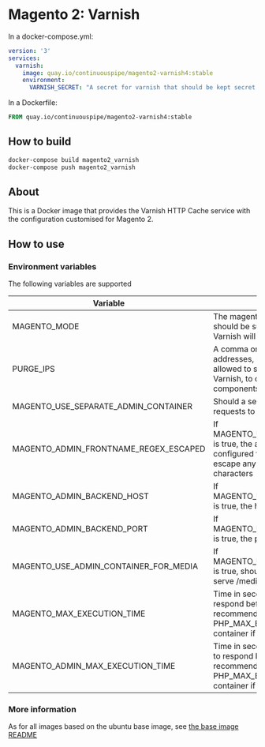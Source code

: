 # Magento 2: Varnish

In a docker-compose.yml:
```yml
version: '3'
services:
  varnish:
    image: quay.io/continuouspipe/magento2-varnish4:stable
    environment:
      VARNISH_SECRET: "A secret for varnish that should be kept secret!"
```

In a Dockerfile:
```Dockerfile
FROM quay.io/continuouspipe/magento2-varnish4:stable
```

## How to build
```bash
docker-compose build magento2_varnish
docker-compose push magento2_varnish
```

## About

This is a Docker image that provides the Varnish HTTP Cache service with the configuration customised for Magento 2.

## How to use

### Environment variables

The following variables are supported

Variable | Description | Expected values | Default
--- | --- | --- | ----
MAGENTO_MODE | The magento mode that the varnish template should be supporting. In "developer" mode, Varnish will not cache static assets. | developer/production | production
PURGE_IPS | A comma or newline separated list of IP addresses, hostnames or ranges that are allowed to send HTTP PURGE requests to Varnish, to clear caches. Ranges need their IP components quoted with \" | hostname/IP/IP Range | \"172.0.0.0\"/8,\"10.0.0.0\"/8
MAGENTO_USE_SEPARATE_ADMIN_CONTAINER | Should a separate admin container be used for requests to /admin ? | true/false | false
MAGENTO_ADMIN_FRONTNAME_REGEX_ESCAPED | If MAGENTO_USE_SEPARATE_ADMIN_CONTAINER is true, the admin URL "front name" that is configured for the magento application. Please escape any regular expression special characters | regex escaped string | admin
MAGENTO_ADMIN_BACKEND_HOST | If MAGENTO_USE_SEPARATE_ADMIN_CONTAINER is true, the hostname/IP to send admin traffic to. | hostname/IP | admin
MAGENTO_ADMIN_BACKEND_PORT | If MAGENTO_USE_SEPARATE_ADMIN_CONTAINER is true, the port to send admin traffic to. | 1-65535 | 80
MAGENTO_USE_ADMIN_CONTAINER_FOR_MEDIA | If MAGENTO_USE_SEPARATE_ADMIN_CONTAINER is true, should the admin container be used to serve /media/* requests | true/false | false
MAGENTO_MAX_EXECUTION_TIME | Time in seconds to allow for the backend to respond before returning a 503 response. We recommend setting this to the PHP_MAX_EXECUTION_TIME from the web container if set + 1 second | integer (seconds) | 61
MAGENTO_ADMIN_MAX_EXECUTION_TIME | Time in seconds to allow for the admin backend to respond before returning a 503 response. We recommend setting this to the PHP_MAX_EXECUTION_TIME from the web container if set + 1 second | integer (seconds) | 61

### More information
As for all images based on the ubuntu base image, see
[the base image README](../../ubuntu/16.04/README.md)
